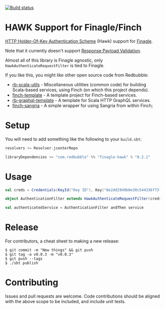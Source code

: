 [![Build status](https://img.shields.io/travis/redbubble/finagle-hawk/master.svg)](https://travis-ci.org/redbubble/finagle-hawk)

# HAWK Support for Finagle/Finch

[HTTP Holder-Of-Key Authentication Scheme](https://github.com/hueniverse/hawk) (Hawk) support for [Finagle](https://github.com/finagle/finagle).

Note that it currently doesn't support [Response Payload Validation](https://github.com/hueniverse/hawk#response-payload-validation).

Almost all of this library is Finagle agnostic, only `HawkAuthenticateRequestFilter` is tied to Finagle.

If you like this, you might like other open source code from Redbubble:

* [rb-scala-utils](https://github.com/redbubble/rb-scala-utils) - Miscellaneous utilities (common code) for building
  Scala-based services, using Finch (on which this project depends).
* [finch-template](https://github.com/redbubble/finch-template) - A template project for Finch-based services.
* [rb-graphql-template](https://github.com/redbubble/rb-graphql-template) - A template for Scala HTTP GraphQL services.
* [finch-sangria](https://github.com/redbubble/finch-sangria) - A simple wrapper for using Sangria from within Finch;

# Setup

You will need to add something like the following to your `build.sbt`:

```scala
resolvers += Resolver.jcenterRepo

libraryDependencies += "com.redbubble" %% "finagle-hawk" % "0.2.1"
```

# Usage

```scala
val creds = Credentials(KeyId("Key ID"), Key("8e2dd2949b0e30c544336f73f94e2df3"), Sha256)

object AuthenticationFilter extends HawkAuthenticateRequestFilter(creds)

val authenticatedService = AuthenticationFilter andThen service
```

# Release

For contributors, a cheat sheet to making a new release:

```shell
$ git commit -m "New things" && git push
$ git tag -a v0.0.3 -m "v0.0.3"
$ git push --tags
$ ./sbt publish
```

# Contributing

Issues and pull requests are welcome. Code contributions should be aligned with the above scope to be included, and include unit tests.

